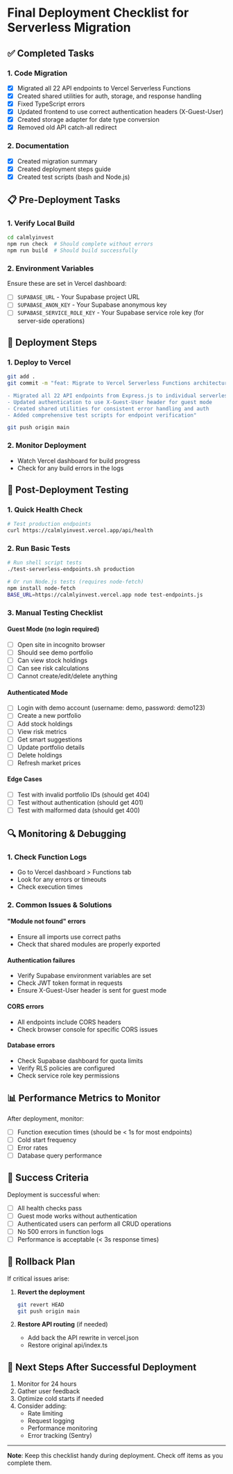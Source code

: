 # Final Deployment Checklist for Serverless Migration

## ✅ Completed Tasks

### 1. Code Migration
- [x] Migrated all 22 API endpoints to Vercel Serverless Functions
- [x] Created shared utilities for auth, storage, and response handling
- [x] Fixed TypeScript errors
- [x] Updated frontend to use correct authentication headers (X-Guest-User)
- [x] Created storage adapter for date type conversion
- [x] Removed old API catch-all redirect

### 2. Documentation
- [x] Created migration summary
- [x] Created deployment steps guide
- [x] Created test scripts (bash and Node.js)

## 📋 Pre-Deployment Tasks

### 1. Verify Local Build
```bash
cd calmlyinvest
npm run check  # Should complete without errors
npm run build  # Should build successfully
```

### 2. Environment Variables
Ensure these are set in Vercel dashboard:
- [ ] `SUPABASE_URL` - Your Supabase project URL
- [ ] `SUPABASE_ANON_KEY` - Your Supabase anonymous key
- [ ] `SUPABASE_SERVICE_ROLE_KEY` - Your Supabase service role key (for server-side operations)

## 🚀 Deployment Steps

### 1. Deploy to Vercel
```bash
git add .
git commit -m "feat: Migrate to Vercel Serverless Functions architecture

- Migrated all 22 API endpoints from Express.js to individual serverless functions
- Updated authentication to use X-Guest-User header for guest mode
- Created shared utilities for consistent error handling and auth
- Added comprehensive test scripts for endpoint verification"

git push origin main
```

### 2. Monitor Deployment
- Watch Vercel dashboard for build progress
- Check for any build errors in the logs

## 🧪 Post-Deployment Testing

### 1. Quick Health Check
```bash
# Test production endpoints
curl https://calmlyinvest.vercel.app/api/health
```

### 2. Run Basic Tests
```bash
# Run shell script tests
./test-serverless-endpoints.sh production

# Or run Node.js tests (requires node-fetch)
npm install node-fetch
BASE_URL=https://calmlyinvest.vercel.app node test-endpoints.js
```

### 3. Manual Testing Checklist

#### Guest Mode (no login required)
- [ ] Open site in incognito browser
- [ ] Should see demo portfolio
- [ ] Can view stock holdings
- [ ] Can see risk calculations
- [ ] Cannot create/edit/delete anything

#### Authenticated Mode
- [ ] Login with demo account (username: demo, password: demo123)
- [ ] Create a new portfolio
- [ ] Add stock holdings
- [ ] View risk metrics
- [ ] Get smart suggestions
- [ ] Update portfolio details
- [ ] Delete holdings
- [ ] Refresh market prices

#### Edge Cases
- [ ] Test with invalid portfolio IDs (should get 404)
- [ ] Test without authentication (should get 401)
- [ ] Test with malformed data (should get 400)

## 🔍 Monitoring & Debugging

### 1. Check Function Logs
- Go to Vercel dashboard > Functions tab
- Look for any errors or timeouts
- Check execution times

### 2. Common Issues & Solutions

#### "Module not found" errors
- Ensure all imports use correct paths
- Check that shared modules are properly exported

#### Authentication failures
- Verify Supabase environment variables are set
- Check JWT token format in requests
- Ensure X-Guest-User header is sent for guest mode

#### CORS errors
- All endpoints include CORS headers
- Check browser console for specific CORS issues

#### Database errors
- Check Supabase dashboard for quota limits
- Verify RLS policies are configured
- Check service role key permissions

## 📊 Performance Metrics to Monitor

After deployment, monitor:
- [ ] Function execution times (should be < 1s for most endpoints)
- [ ] Cold start frequency
- [ ] Error rates
- [ ] Database query performance

## 🎯 Success Criteria

Deployment is successful when:
- [ ] All health checks pass
- [ ] Guest mode works without authentication
- [ ] Authenticated users can perform all CRUD operations
- [ ] No 500 errors in function logs
- [ ] Performance is acceptable (< 3s response times)

## 🔄 Rollback Plan

If critical issues arise:

1. **Revert the deployment**
   ```bash
   git revert HEAD
   git push origin main
   ```

2. **Restore API routing** (if needed)
   - Add back the API rewrite in vercel.json
   - Restore original api/index.ts

## 📝 Next Steps After Successful Deployment

1. Monitor for 24 hours
2. Gather user feedback
3. Optimize cold starts if needed
4. Consider adding:
   - Rate limiting
   - Request logging
   - Performance monitoring
   - Error tracking (Sentry)

---

**Note**: Keep this checklist handy during deployment. Check off items as you complete them.